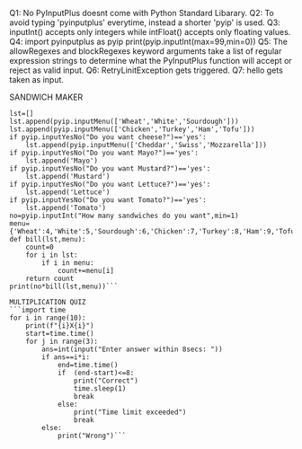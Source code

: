 Q1: No PyInputPlus doesnt come with Python Standard Libarary.
Q2: To avoid typing 'pyinputplus' everytime, instead a shorter 'pyip' is used.
Q3: inputInt() accepts only integers while intFloat() accepts only floating values.
Q4: import pyinputplus as pyip
    print(pyip.inputInt(max=99,min=0))
Q5: The allowRegexes and blockRegexes keyword arguments take a list of regular expression strings to determine what the PyInputPlus function will accept or reject as valid input.
Q6: RetryLinitException gets triggered.
Q7: hello gets taken as input.

SANDWICH MAKER
```import pyinputplus as pyip
lst=[]
lst.append(pyip.inputMenu(['Wheat','White','Sourdough']))
lst.append(pyip.inputMenu(['Chicken','Turkey','Ham','Tofu']))
if pyip.inputYesNo("Do you want cheese?")=='yes':
    lst.append(pyip.inputMenu(['Cheddar','Swiss','Mozzarella']))
if pyip.inputYesNo("Do you want Mayo?")=='yes':
    lst.append('Mayo')
if pyip.inputYesNo("Do you want Mustard?")=='yes':
    lst.append('Mustard')
if pyip.inputYesNo("Do you want Lettuce?")=='yes':
    lst.append('Lettuce')
if pyip.inputYesNo("Do you want Tomato?")=='yes':
    lst.append('Tomato')
no=pyip.inputInt("How many sandwiches do you want",min=1)
menu={'Wheat':4,'White':5,'Sourdough':6,'Chicken':7,'Turkey':8,'Ham':9,'Tofu':10,'Cheddar':2,'Swiss':3,'Mozzarella':2,'Mayo':1,'Mustard':2,"Lettuce":3,"Tomato":1}
def bill(lst,menu):
    count=0
    for i in lst:
        if i in menu:
            count+=menu[i]
    return count
print(no*bill(lst,menu))```

MULTIPLICATION QUIZ
```import time
for i in range(10):
    print(f"{i}X{i}")
    start=time.time()
    for j in range(3):
        ans=int(input("Enter answer within 8secs: "))
        if ans==i*i:
            end=time.time()
            if  (end-start)<=8:
                print("Correct")
                time.sleep(1)
                break
            else:
                print("Time limit exceeded")
                break
        else:
            print("Wrong")```